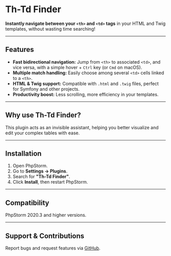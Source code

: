 # Th-Td Finder

**Instantly navigate between your `<th>` and `<td>` tags** in your HTML and Twig templates, without wasting time searching!

---

## Features

- **Fast bidirectional navigation:** Jump from `<th>` to associated `<td>`, and vice versa, with a simple hover + `Ctrl` key (or `Cmd` on macOS).
- **Multiple match handling:** Easily choose among several `<td>` cells linked to a `<th>`.
- **HTML & Twig support:** Compatible with `.html` and `.twig` files, perfect for Symfony and other projects.
- **Productivity boost:** Less scrolling, more efficiency in your templates.

---

## Why use Th-Td Finder?

This plugin acts as an invisible assistant, helping you better visualize and edit your complex tables with ease.

---

## Installation

1. Open PhpStorm.
2. Go to **Settings → Plugins**.
3. Search for **"Th-Td Finder"**.
4. Click **Install**, then restart PhpStorm.

---

## Compatibility

PhpStorm 2020.3 and higher versions.

---

## Support & Contributions

Report bugs and request features via [GitHub](https://github.com/lauretCoding/th-td-finder/issues).